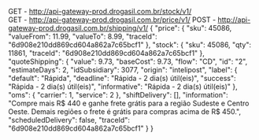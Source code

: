 GET - http://api-gateway-prod.drogasil.com.br/stock/v1/        
GET - http://api-gateway-prod.drogasil.com.br/price/v1/
POST - http://api-gateway-prod.drogasil.com.br/shipping/v1/
{
  "price": {
    "sku": 45086,
    "valueFrom": 11.99,
    "valueTo": 8.99,
    "traceId": "6d908e210dd869cd604a862a7c65bcf1"
  },
  "stock": {
    "sku": 45086,
    "qty": 11861,
    "traceId": "6d908e210dd869cd604a862a7c65bcf1"
  },
  "quoteShipping": {
    "value": 9.73,
    "baseCost": 9.73,
    "flow": "CD",
    "id": "2",
    "estimateDays": 2,
    "idSubsidiary": 3077,
    "origin": "intelipost",
    "label": {
      "default": "Rápida",
      "deadline": "Rápida - 2 dia(s) útil(eis)",
      "success": "Rápida - 2 dia(s) útil(eis)",
      "informative": "Rápida - 2 dia(s) útil(eis)"
    },
    "oms": {
      "carrier": 1,
      "service": 2
    },
    "shiftDelivery": [],
    "information": "Compre mais R$ 440 e ganhe frete grátis  para a região Sudeste e Centro Oeste. Demais regiões o frete é grátis para compras acima de R$ 450.",
    "scheduledDelivery": false,
    "traceId": "6d908e210dd869cd604a862a7c65bcf1"
  }
}
